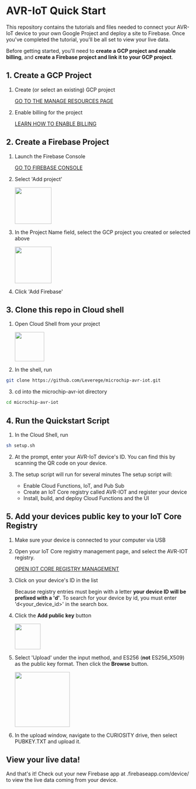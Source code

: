 # AVR-IoT Quick Start

This repository contains the tutorials and files needed to connect your AVR-IoT device to your own Google Project and deploy a site to Firebase. Once you've completed the tutorial, you'll be all set to view your live data.

Before getting started, you'll need to **create a GCP project and enable billing**, and **create a Firebase project and link it to your GCP project**.

## 1. Create a GCP Project

1. Create (or select an existing) GCP project

    <a href="https://console.cloud.google.com/cloud-resource-manager" target="_blank">GO TO THE MANAGE RESOURCES PAGE</a>

2. Enable billing for the project

    <a href="https://cloud.google.com/billing/docs/how-to/modify-project" target="_blank">LEARN HOW TO ENABLE BILLING</a>

## 2. Create a Firebase Project

1. Launch the Firebase Console

    <a href="https://console.firebase.google.com/u/0/" target="_blank">GO TO FIREBASE CONSOLE</a>

2. Select 'Add project'

    <img src="https://storage.googleapis.com/avr-iot-media/fb-add.png" height="100">

3. In the Project Name field, select the GCP project you created or selected above

    <img src="https://storage.googleapis.com/avr-iot-media/fb-connect.png" height="100">

4. Click 'Add Firebase'

## 3. Clone this repo in Cloud shell

1. Open Cloud Shell from your project

    <img src="https://storage.googleapis.com/avr-iot-media/cloudshell.png" height="80">

2. In the shell, run 

```bash
git clone https://github.com/Leverege/microchip-avr-iot.git
```

3. cd into the microchip-avr-iot directory
```bash
cd microchip-avr-iot
```

## 4. Run the Quickstart Script

1. In the Cloud Shell, run 

```bash
sh setup.sh
```

2. At the prompt, enter your AVR-IoT device's ID. You can find this by scanning the QR code on your device. 

3. The setup script will run for several minutes
    The setup script will:
    * Enable Cloud Functions, IoT, and Pub Sub
    * Create an IoT Core registry called AVR-IOT and register your device
    * Install, build, and deploy Cloud Functions and the UI

## 5. Add your devices public key to your IoT Core Registry

1. Make sure your device is connected to your computer via USB

2. Open your IoT Core registry management page, and select the AVR-IOT registry.

    <a href="https://console.cloud.google.com/iot/registries" target="_blank">OPEN IOT CORE REGISTRY MANAGEMENT</a>

3. Click on your device's ID in the list 

    Because registry entries must begin with a letter **your device ID will be prefixed with a 'd'**. To search for your device by id, you must enter 'd<your_device_id>' in the search box.

4. Click the **Add public key** button

    <img src="https://storage.googleapis.com/avr-iot-media/iotcore-addpub.png" height="70">

5. Select 'Upload' under the input method, and ES256 (**not** ES256_X509) as the public key format. Then click the **Browse** button.

    <img src="https://storage.googleapis.com/avr-iot-media/iotcore-addauthkey.png" height="150">

6. In the upload window, navigate to the CURIOSITY drive, then select PUBKEY.TXT and upload it. 

## View your live data!

And that's it! Check out your new Firebase app at <your-project-id>.firebaseapp.com/device/<your-device-id> to view the live data coming from your device. 

